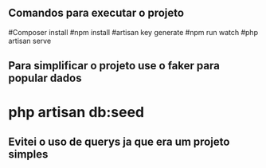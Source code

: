 

## Comandos para executar o projeto
#Composer install
#npm install
#artisan key generate
#npm run watch
#php artisan serve 

## Para simplificar o projeto use o faker para popular dados

# php artisan db:seed

## Evitei o uso de querys ja que era um projeto simples
